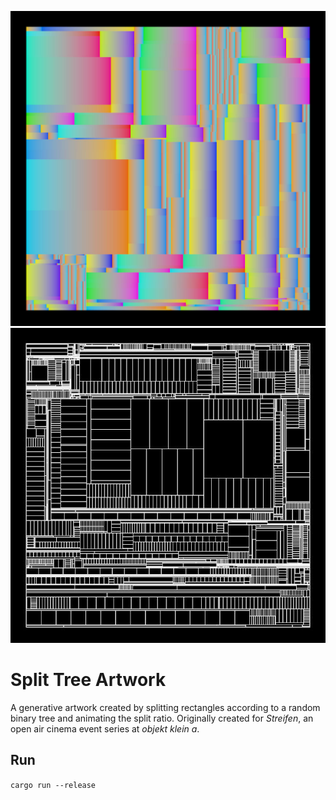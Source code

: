 ![Example A](example-gradient.jpeg) ![Example B](example-lines.jpeg)

# Split Tree Artwork
A generative artwork created by splitting rectangles according to a random binary tree and animating the split ratio. 
Originally created for *Streifen*, an open air cinema event series at *objekt klein a*.

## Run
```cargo run --release```